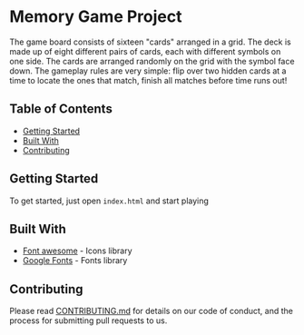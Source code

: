 # Memory Game Project
The game board consists of sixteen "cards" arranged in a grid. The deck is made up of eight different pairs of cards, each with different symbols on one side. The cards are arranged randomly on the grid with the symbol face down. The gameplay rules are very simple: flip over two hidden cards at a time to locate the ones that match, finish all matches before time runs out!
## Table of Contents

* [Getting Started](#Getting-Started)
* [Built With](#Built-With)
* [Contributing](#contributing)

## Getting Started

To get started, just open `index.html` and start playing

## Built With

- [Font awesome](https://fontawesome.com/) - Icons library
- [Google Fonts](https://fonts.google.com/) - Fonts library

## Contributing

Please read [CONTRIBUTING.md](CONTRIBUTING.md) for details on our code of conduct, and the process for submitting pull requests to us.
